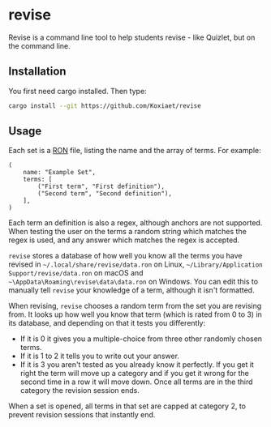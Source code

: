 # revise

Revise is a command line tool to help students revise - like Quizlet, but on the command line.

## Installation

You first need cargo installed. Then type:
```sh
cargo install --git https://github.com/Koxiaet/revise
```

## Usage

Each set is a [RON](https://github.com/ron-rs/ron) file, listing the name and the array of terms.
For example:
```ron
(
	name: "Example Set",
	terms: [
		("First term", "First definition"),
		("Second term", "Second definition"),
	],
)
```

Each term an definition is also a regex, although anchors are not supported. When testing the user
on the terms a random string which matches the regex is used, and any answer which matches the regex
is accepted.

`revise` stores a database of how well you know all the terms you have revised in
`~/.local/share/revise/data.ron` on Linux, `~/Library/Application Support/revise/data.ron` on macOS
and `~\AppData\Roaming\revise\data\data.ron` on Windows. You can edit this to manually tell `revise`
your knowledge of a term, although it isn't formatted.

When revising, `revise` chooses a random term from the set you are revising from. It looks up how
well you know that term (which is rated from 0 to 3) in its database, and depending on that it tests
you differently:
- If it is 0 it gives you a multiple-choice from three other randomly chosen terms.
- If it is 1 to 2 it tells you to write out your answer.
- If it is 3 you aren't tested as you already know it perfectly.
If you get it right the term will move up a category and if you get it wrong for the second time in
a row it will move down. Once all terms are in the third category the revision session ends.

When a set is opened, all terms in that set are capped at category 2, to prevent revision sessions
that instantly end.
